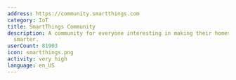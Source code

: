 ```yaml
---
address: https://community.smartthings.com
category: IoT
title: SmartThings Community
description: A community for everyone interesting in making their homes and lives
  smarter.
userCount: 81903
icon: smartthings.png
activity: very high
language: en_US
---
```

